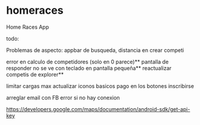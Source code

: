 # homeraces

Home Races App

todo:

Problemas de aspecto: appbar de busqueda, distancia en crear competi

error en calculo de competidores (solo en 0 parece)**
pantalla de responder no se ve con teclado en pantalla pequeña**
reactualizar competis de explorer**

limitar cargas max
actualizar iconos basicos
pago en los botones inscribirse

arreglar email con FB
error si no hay conexion


https://developers.google.com/maps/documentation/android-sdk/get-api-key
